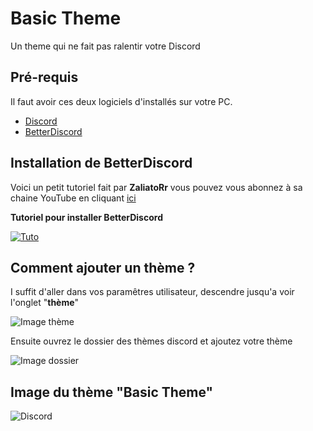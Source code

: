 # Basic Theme
Un theme qui ne fait pas ralentir votre Discord

## Pré-requis

Il faut avoir ces deux logiciels d'installés sur votre PC.
* [Discord](https://discord.com/)
* [BetterDiscord](https://rauenzi.github.io/BetterDiscordApp/)

## Installation de BetterDiscord 
Voici un petit tutoriel fait par **ZaliatoRr** vous pouvez vous abonnez à sa chaine YouTube en cliquant [ici](https://www.youtube.com/channel/UCmv_AtaljfDlRIKDHiatBYg)

**Tutoriel pour installer BetterDiscord**

[![Tuto](https://i.ytimg.com/vi/BsIriOjHXp8/hqdefault.jpg?sqp=-oaymwEcCPYBEIoBSFXyq4qpAw4IARUAAIhCGAFwAcABBg==&rs=AOn4CLD0VJF6LP3FxxmXAjO5INWMJOgS-Q)](https://www.youtube.com/watch?v=BsIriOjHXp8)

## Comment ajouter un thème ?

I suffit d'aller dans vos paramêtres utilisateur, descendre jusqu'a voir l'onglet "**thème**"

![Image thème](https://zupimages.net/up/21/14/n79n.jpg)

Ensuite ouvrez le dossier des thèmes discord et ajoutez votre thème 

![Image dossier](https://zupimages.net/up/21/14/tnic.jpg)


## Image du thème "Basic Theme"

![Discord](https://zupimages.net/up/21/14/5csg.jpg)
